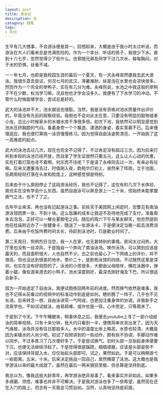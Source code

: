 ```yaml
---
layout: post
title: 游泳记
description: 无
category: 随笔
tags: 
- 杂记
---
```


生平有几大憾事，不会游泳便是其一。回想起来，大概是由于我小时太过听话，而游泳在大人们看来总是充满危险的。作为一个本分、听话的孩子，我很少下水。直到十六七岁，忽然觉得少了些什么。也曾随兄弟及同学下过几次水，每每胸闷，对于水的恐惧，丝毫不减。

一一年七月，也即是我校园生涯的最后一个夏天，有一天永峰突然邀我去武大游泳。我很乐意去尝试，何况七月的武汉，溽暑难耐，纵是泡在水里也会凉快很多。然而作为一个完全的旱鸭子，实在有几分为难。永峰则说，水池之中我这般的旱鸭子不在少数，权当学习嘛，况且他也才学会没多久。我便有了下水学习的冲动，不管什么时候能够学会，尝试总是好的。

武大的泳池并不大，池水据说也很脏。当然，我是没有资格对池水质量作出评价的，毕竟没有先前的观察经验。我倒也不会对此太在意，只要没有明显的脏物或者小虫，总比小时候家乡的水塘水库干净很多倍。初次下池，我依然可以明显感觉到池水压挤胸腔的气闷。看着身旁一个个飘逸、潇洒的身姿，着实羡慕不已。后来慢慢适应，我也便打算挑一泳资慢慢练习。因为觉得自由泳姿势漂亮，一开始挑了这一高难度的起点。

武大的泳池去过几次，现在也完全不记得了，不过肯定没有超过三次。因为后来打听到本校的泳池已经开放，而且拿了学生证居然只要五元，这么让人心动的优惠，实在打着灯笼也寻不着啊，何乐而不往呢？于是请了永峰同去过一次，有来必有往嘛。后来又邀董浩去过，时值刚入夜，韵苑华灯初上，突然来了阵雨，立于池面，任疏雨轻轻打落在头发和脸庞上，这种感觉很是特别。

后来由于什么原因停止了这段游泳经历，我也不记得了。这仅有的几次下水体验，我也实在没有学会什么东西。虽然自由泳可以屏息游上一二十米，但始终未能掌握换气之法，也不了了之。

去年毕业来深，再也没有记起游泳之事。前些天于美团网上闲逛时，忽瞥见有南油游泳馆团票一张，不到十块。这么低廉的成本让我迫不及待地完成了支付，准备周末去泡泡，正好可以一解炎夏御宅之闷。随后的周六下午与某友聊天，他忽然提到他在桂庙附近办了一张健身卡，随送了一张游泳卡，于是便决定当晚一起去消费消费。后来由于吃饭所费时间太长，待赶到泳池时，已是歇业时间了。

第二天周日，照例烈日当空，我一人在家，也无甚特别的事情。房间太过闷热，大厅里也没有一丝凉风，于是独自一个奔向了南油泳场。唤作泳场，可以猜到应该是露天的，而且面积很大，人也自然不少。去之前也留心了一下网络上的评价，并不很高，但也没达到很差的地步。票价二十，是韵苑泳馆的四倍。不过既然这里是深圳，也实在没有好抱怨的了。泳池的小孩很多，大都由父母陪伴，横在泳圈中，弹着小腿，像些游来游去的小鸭子。池水深度刚好，最深去刚好淹及下巴，所以很适合新手。

因为一开始选定了自由泳，我便试图拣回两年前的进度。然而换气依然是难事，我也不记得从前看过的视频中的标准动作到底是如何。瞎折腾了一阵子，几乎也不见长进。后来转念一想，自由泳讲究一气呵成，也更加注重身体的协调，非我新手之流易学也。不如试试蛙泳，由易趋难，或许也是一径。心中思定，只等周末了。

于是到了今天。下午午睡醒来，稍事休息之后，我便去youtube上寻了一部介绍蛙泳的简单视频，只有十来分钟，我大约只看到一半，便携简单衣具出发了。因为天气缘故，泳场并没有往日那般多人。水中的温度比岸上略高，水质也较清，大概是因为来嬉水的人尚少吧。初试了视频讲到的一些动作，颇有些不协调，手脚动作难以同步。不过多练习了几次便好多了。于是尝试换气。初时头部一旦抬起身体便要下沉，也便无法继续浮起了。于是觉得很是蹊跷，细细琢磨，应该是头部姿势不对，应该保持背部入水，仅仅抬起头部即可。试之，果然如此。于是可以稍稍游弋一些距离，五米，十米。后来决定挑战一回自己，居然横穿了泳池。这大概也是我学游泳以来的最大成就了。虽然在最后一两米狼狈至极，但总算是坚持到底。

我总以为，像我这般大龄青年，再学游泳绝非易事了。看来事实并非如此，如果多多琢磨、领悟，难事也并非不可解决。于是我对游泳也多了一些希望，虽然现在还在入门的路上，但总有一天我会习惯自如。当然，认真地坚持是前提。









